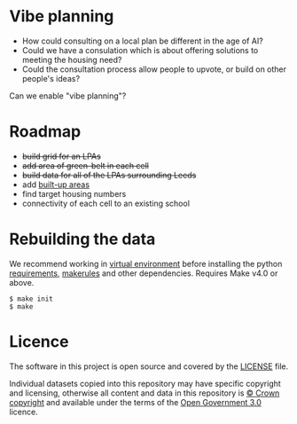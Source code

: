 # Vibe planning

* How could consulting on a local plan be different in the age of AI?
* Could we have a consulation which is about offering solutions to meeting the housing need?
* Could the consultation process allow people to upvote, or build on other people's ideas?

Can we enable "vibe planning"?

# Roadmap

* <s>build grid for an LPAs</s>
* <s>add area of green-belt in each cell</s>
* <s>build data for all of the LPAs surrounding Leeds</s>
* add [built-up areas](https://www.planning.data.gov.uk/map/?dataset=built-up-area)
* find target housing numbers
* connectivity of each cell to an existing school

# Rebuilding the data

We recommend working in [virtual environment](http://docs.python-guide.org/en/latest/dev/virtualenvs/) before installing the python [requirements](requirements.txt), [makerules](https://github.com/digital-land/makerules) and other dependencies. Requires Make v4.0 or above.

    $ make init
    $ make

# Licence

The software in this project is open source and covered by the [LICENSE](LICENSE) file.

Individual datasets copied into this repository may have specific copyright and licensing, otherwise all content and data in this repository is
[© Crown copyright](http://www.nationalarchives.gov.uk/information-management/re-using-public-sector-information/copyright-and-re-use/crown-copyright/)
and available under the terms of the [Open Government 3.0](https://www.nationalarchives.gov.uk/doc/open-government-licence/version/3/) licence.
